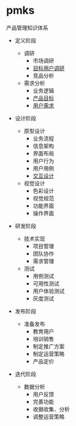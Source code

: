 # pmks
产品管理知识体系
- 定义阶段
  - 调研
    - 市场调研
    - [目标用户调研](https://github.com/mydjohnson0624/pmks/wiki/%E7%9B%AE%E6%A0%87%E7%94%A8%E6%88%B7%E8%B0%83%E7%A0%94)
    - 竞品分析
  - 需求分析
    - 业务逻辑
    - [产品目标](https://github.com/mydjohnson0624/pmks/wiki/%E4%BA%A7%E5%93%81%E7%9B%AE%E6%A0%87)
    - [用户需求](https://github.com/mydjohnson0624/pmks/blob/master/userneed)

- 设计阶段
  - 原型设计
    - 业务流程
    - 信息架构
    - 界面布局
    - 用户行为
    - 用户用例
    - [交互设计](https://github.com/mydjohnson0624/pmks/wiki/%E4%BA%A4%E4%BA%92%E8%AE%BE%E8%AE%A1)
  - 视觉设计
    - 色彩设计
    - 视觉规范
    - 功能界面
    - 操作界面
- 研发阶段
  - 技术实现
    - 项目管理
    - 团队协作
    - 需求管理
  - 测试
    - 用例测试
    - 可用性测试
    - 用户体验测试
    - 灰度测试
- 发布阶段
  - 准备发布
    - 教育用户
    - 培训销售
    - 制定推广方案
    - 制定运营策略
    - 产品定价
- 迭代阶段
  - 数据分析
    - 用户反馈
    - 完善功能
    - 收据收集、分析
    - 调整运营策略

